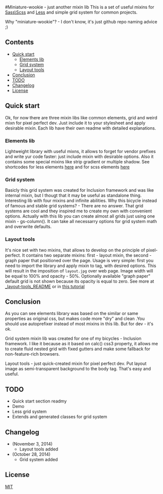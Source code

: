 #Miniature-wookie - just another mixin lib
This is a set of useful mixins for [Sass\Scss](http://sass-lang.com/) and [Less](http://lesscss.org/) and simple grid system for common projects.

Why "miniature-wookie"? - I don't know, it's just github repo naming advice ;)

## Contents
* [Quick start](#quick-start)
    - [Elements lib](#elements-lib)
    - [Grid system](#grid-system)
    - [Layout tools](#layout-tools)
* [Conclusion](#conclusion)
* [TODO](#todo)
* [Changelog](#changelog)
* [License](#license)

## Quick start
Ok, for now there are three mixin libs like common elements, grid and weird mixn for pixel perfect dev. Just include it to your stylesheet and apply desirable mixin. Each lib have their own readme with detailed explanations.

### Elements lib
Lightweight library with useful mixns, it allows to forget for vendor prefixes and write yur code faster: just include mixin with desirable options. Also it contains some special mixins like strip gradient or multiple shadow. 
See shortcodes for less elements [here](https://github.com/orlovmax/lab/blob/master/miniature-wookie/_elements-less_README.md) and for scss elements [here](https://github.com/orlovmax/lab/blob/master/miniature-wookie/_elements-scss_README.md)

### Grid system
Basicly this grid system was created for Inclusion framework and was like internal mixin, but I thougt that it may be useful as standalone thing. Interesting lib with four mixins and infinite abilities. Why this bicycle instead of famous and stable grid systems? - There are no answer. That grid systems are cool and they inspired me to create my own with convenient options. Actually with this lib you can create almost all grids just using one mixin - gs-column(). It can take all necessarry options for grid system math and overwrite defaults.

### Layout tools
It's nice set with two mixins, that allows to develop on the principle of pixel-perfect. It contains two separate mixins: first - layout mixin, the second - graph paper that positioned over the page.
Usage is very simple: first you need to import the library and apply mixin to <body> tag, with desired options. This will result in the imposition of `layout.jpg` over web page. Image width will be equal to 100% and opacity - 50%. Optionally available "graph paper" default grid is not shown because its opacity is equal to zero. See more at [_layout-tools_README](https://github.com/orlovmax/lab/blob/master/miniature-wookie/layout-tools_README.md) or in [this tutorial](http://orlovmax.com/lab/tools/pixel-perfect-dev)

## Conclusion
As you can see elements library was based on the similar or same properties as original css, but makes code more "dry" and clean .You should use autoprefixer instead of most mixins in this lib. But for dev - it's ok.

Grid system mixin lib was created for one of my bicycles - Inclusion framework. I like it because as it based on calc() css3 property, it allows me to create fluid nested grid with fixed gutters and make some fallback for non-feature-rich browsers.

Layout tools - just quick-created mixin for pixel perfect dev. Put layout image as semi-transparent background to the body tag. That's easy and useful.

## TODO
* Quick start section readmy
* Demo
* Less grid system
* Extends and generated classes for grid system

## Changelog
* (November 3, 2014)
    - Layout tools added
* (October 28, 2014)
    - Grid system added

## License
[MIT](http://opensource.org/licenses/MIT)
